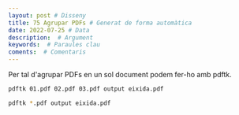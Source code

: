 ```yaml
---
layout: post # Disseny
title: 75 Agrupar PDFs # Generat de forma automàtica
date: 2022-07-25 # Data
description:  # Argument
keywords:  # Paraules clau
coments:  # Comentaris
---
```


Per tal d'agrupar PDFs en un sol document podem fer-ho amb pdftk.

```bash
pdftk 01.pdf 02.pdf 03.pdf output eixida.pdf
```

```bash
pdftk *.pdf output eixida.pdf
```

